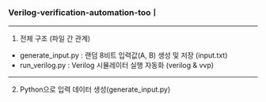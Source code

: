 ### Verilog-verification-automation-tooㅣ
---
1. 전체 구조 (파일 간 관계)
  - generate_input.py	: 랜덤 8비트 입력값(A, B) 생성 및 저장 (input.txt)
  - run_verilog.py : Verilog 시뮬레이터 실행 자동화 (verilog & vvp)
---
2. Python으로 입력 데이터 생성(generate_input.py)
